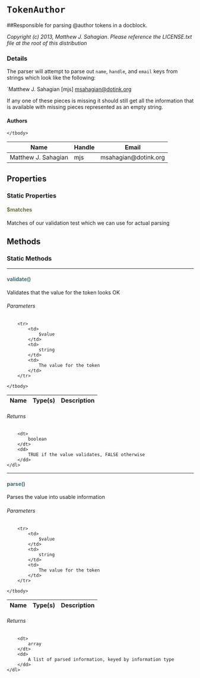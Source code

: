 # `TokenAuthor`
##Responsible for parsing @author tokens in a docblock.

_Copyright (c) 2013, Matthew J. Sahagian_.
  _Please reference the LICENSE.txt file at the root of this distribution_

### Details

The parser will attempt to parse out `name`, `handle`, and `email` keys from strings which
look like the following:

`Matthew J. Sahagian [mjs] <msahagian@dotink.org>

If any one of these pieces is missing it should still get all the information that is
available with missing pieces represented as an empty string.

#### Authors

<table>
	<thead>
		<th>Name</th>
		<th>Handle</th>
		<th>Email</th>
	</thead>
	<tbody>
			<tr>
			<td>
				Matthew J. Sahagian 
			</td>
			<td>
				mjs
			</td>
			<td>
				msahagian@dotink.org
			</td>
		</tr>
	
	</tbody>
</table>

## Properties

### Static Properties

#### <span style="color:#6a6e3d;">$matches</span>

Matches of our validation test which we can use for actual parsing



## Methods

### Static Methods
<hr />

#### <span style="color:#3e6a6e;">validate()</span>

Validates that the value for the token looks OK

###### Parameters

<table>
	<thead>
		<th>Name</th>
		<th>Type(s)</th>
		<th>Description</th>
	</thead>
	<tbody>
			
		<tr>
			<td>
				$value
			</td>
			<td>
				string
			</td>
			<td>
				The value for the token
			</td>
		</tr>
			
	</tbody>
</table>

###### Returns

<dl>
	
		<dt>
			boolean
		</dt>
		<dd>
			TRUE if the value validates, FALSE otherwise
		</dd>
	</dl>

<hr />

#### <span style="color:#3e6a6e;">parse()</span>

Parses the value into usable information

###### Parameters

<table>
	<thead>
		<th>Name</th>
		<th>Type(s)</th>
		<th>Description</th>
	</thead>
	<tbody>
			
		<tr>
			<td>
				$value
			</td>
			<td>
				string
			</td>
			<td>
				The value for the token
			</td>
		</tr>
			
	</tbody>
</table>

###### Returns

<dl>
	
		<dt>
			array
		</dt>
		<dd>
			A list of parsed information, keyed by information type
		</dd>
	</dl>




